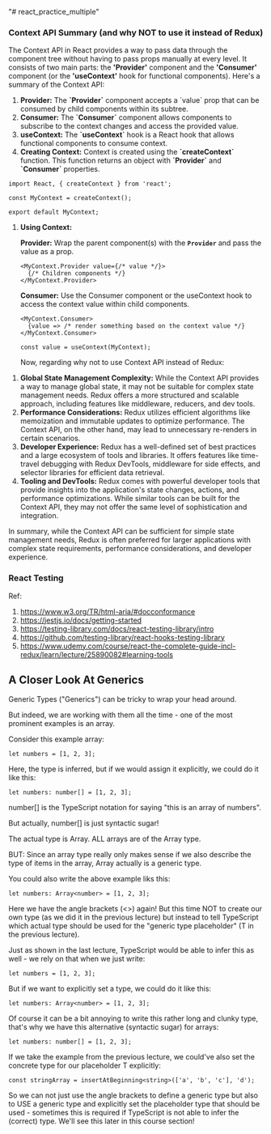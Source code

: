 "# react_practice_multiple" 

### Context API Summary (and why NOT to use it instead of Redux)

The Context API in React provides a way to pass data through the component tree without having to pass props manually at every level. It consists of two main parts: the <b>'Provider'</b> component and the <b>'Consumer'</b> component (or the <b>'useContext'</b> hook for functional components). Here's a summary of the Context API:
<ol><li>
<b>Provider:</b> The <b>`Provider`</b> component accepts a `value`</b> prop that can be consumed by child components within its subtree.
</li>
<li>
<b>Consumer:</b> The <b>`Consumer`</b> component allows components to subscribe to the context changes and access the provided value.
</li>
<li>
<b>useContext:</b> The <b>`useContext`</b> hook is a React hook that allows functional components to consume context.
</li>
<li>
<b>Creating Context:</b> Context is created using the <b>`createContext`</b> function. This function returns an object with <b>`Provider`</b> and <b>`Consumer`</b> properties.
</li></ol>

```
import React, { createContext } from 'react';

const MyContext = createContext();

export default MyContext;
```

<ol><li><b>Using Context:</b>

<b>Provider:</b> Wrap the parent component(s) with the <b>`Provider`</b> and pass the value as a prop.
```
<MyContext.Provider value={/* value */}>
  {/* Children components */}
</MyContext.Provider>
```
<b>Consumer:</b> Use the Consumer component or the useContext hook to access the context value within child components.


```
<MyContext.Consumer>
  {value => /* render something based on the context value */}
</MyContext.Consumer>
```

```
const value = useContext(MyContext);
```

Now, regarding why not to use Context API instead of Redux:
</li>
</ol>

<ol>
<li>
<b>Global State Management Complexity:</b> While the Context API provides a way to manage global state, it may not be suitable for complex state management needs. Redux offers a more structured and scalable approach, including features like middleware, reducers, and dev tools.
</li>
<li>
<b>Performance Considerations:</b> Redux utilizes efficient algorithms like memoization and immutable updates to optimize performance. The Context API, on the other hand, may lead to unnecessary re-renders in certain scenarios.
</li>
<li>
<b>Developer Experience:</b> Redux has a well-defined set of best practices and a large ecosystem of tools and libraries. It offers features like time-travel debugging with Redux DevTools, middleware for side effects, and selector libraries for efficient data retrieval.
</li>
<li>
<b>Tooling and DevTools:</b> Redux comes with powerful developer tools that provide insights into the application's state changes, actions, and performance optimizations. While similar tools can be built for the Context API, they may not offer the same level of sophistication and integration.
</li>
</ol>
In summary, while the Context API can be sufficient for simple state management needs, Redux is often preferred for larger applications with complex state requirements, performance considerations, and developer experience.


### React Testing 
Ref: 
<ol>
<li><a href="https://www.w3.org/TR/html-aria/#docconformance">https://www.w3.org/TR/html-aria/#docconformance</a></li>
  <li><a href="https://jestjs.io/docs/getting-started">https://jestjs.io/docs/getting-started</a></li>
  <li><a href="https://testing-library.com/docs/react-testing-library/intro">https://testing-library.com/docs/react-testing-library/intro</a></li>
  <li><a href="https://github.com/testing-library/react-hooks-testing-library">https://github.com/testing-library/react-hooks-testing-library</a></li>
  <li> <a href="https://www.udemy.com/course/react-the-complete-guide-incl-redux/learn/lecture/25890082#learning-tools">https://www.udemy.com/course/react-the-complete-guide-incl-redux/learn/lecture/25890082#learning-tools</a></li>
</ol>


## A Closer Look At Generics
Generic Types ("Generics") can be tricky to wrap your head around.

But indeed, we are working with them all the time - one of the most prominent examples is an array.

Consider this example array:

```
let numbers = [1, 2, 3];
```

Here, the type is inferred, but if we would assign it explicitly, we could do it like this:

```
let numbers: number[] = [1, 2, 3];
```

number[] is the TypeScript notation for saying "this is an array of numbers".

But actually, number[] is just syntactic sugar!

The actual type is Array. ALL arrays are of the Array type.

BUT: Since an array type really only makes sense if we also describe the type of items in the array, Array actually is a generic type.

You could also write the above example liks this:

```
let numbers: Array<number> = [1, 2, 3];
```

Here we have the angle brackets (<>) again! But this time NOT to create our own type (as we did it in the previous lecture) but instead to tell TypeScript which actual type should be used for the "generic type placeholder" (T in the previous lecture).

Just as shown in the last lecture, TypeScript would be able to infer this as well - we rely on that when we just write:

```
let numbers = [1, 2, 3];
```

But if we want to explicitly set a type, we could do it like this:

```
let numbers: Array<number> = [1, 2, 3];
```

Of course it can be a bit annoying to write this rather long and clunky type, that's why we have this alternative (syntactic sugar) for arrays:

```
let numbers: number[] = [1, 2, 3];
```

If we take the example from the previous lecture, we could've also set the concrete type for our placeholder T explicitly:

```
const stringArray = insertAtBeginning<string>(['a', 'b', 'c'], 'd');
```

So we can not just use the angle brackets to define a generic type but also to USE a generic type and explicitly set the placeholder type that should be used - sometimes this is required if TypeScript is not able to infer the (correct) type. We'll see this later in this course section!